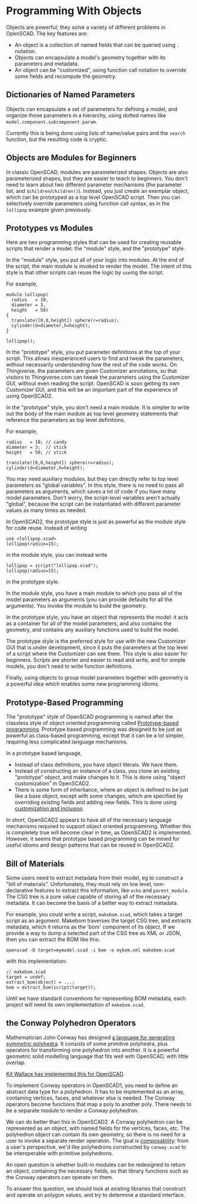 # Programming With Objects

Objects are powerful; they solve a variety of different problems in OpenSCAD. The key features are:
* An object is a collection of named fields that can be queried using `.` notation.
* Objects can encapsulate a model's geometry together with its parameters and metadata.
* An object can be "customized", using function call notation to override some fields and recompute the geometry.

## Dictionaries of Named Parameters
Objects can encapsulate a set of parameters for defining a model,
and organize those parameters in a hierarchy,
using dotted names like `model.component.subcomponent.param`.

Currently this is being done using lists of name/value pairs
and the `search` function, but the resulting code is cryptic.

## Objects are Modules for Beginners
In classic OpenSCAD, modules are parameterized shapes.
Objects are also parameterized shapes, but they are easier to teach
to beginners. You don't need to learn about two different parameter
mechanisms (the parameter list, and `$children`/`children()`).
Instead, you just create an exemplar object, which can be prototyped as a top level
OpenSCAD script. Then you can selectively override parameters using function call syntax,
as in the `lollipop` example given previously.

## Prototypes vs Modules
Here are two programming styles that can be used
for creating reusable scripts that render a model:
the "module" style, and the "prototype" style.

In the "module" style, you put all of your logic into modules.
At the end of the script, the main module is invoked to render the model.
The intent of this style is that other scripts can reuse the logic
by `use`ing the script.

For example,
```
module lollipop(
  radius   = 10,
  diameter = 3,
  height   = 50)
{
  translate([0,0,height]) sphere(r=radius);
  cylinder(d=diameter,h=height);
}

lollipop();
```

In the "prototype" style,
you put parameter definitions at the top of your script.
This allows inexperienced users to find and tweak the parameters,
without necessarily understanding how the rest of the code works.
On Thingiverse, the parameters are given Customizer annotations,
so that visitors to Thingiverse.com can tweak the parameters
using the Customizer GUI, without even reading the script.
OpenSCAD is soon getting its own Customizer GUI, and this will
be an important part of the experience of using OpenSCAD2.

In the "prototype" style,
you don't need a main module.
It is simpler to write out the body of the main module
as top level geometry statements that reference the parameters
as top level definitions.

For example,
```
radius   = 10; // candy
diameter = 3;  // stick
height   = 50; // stick

translate([0,0,height]) sphere(r=radius);
cylinder(d=diameter,h=height);
```

You may need auxiliary modules, but they can directly refer to top level
parameters as "global variables". In this style, there is no need to
pass all parameters as arguments, which saves a lot of code if you
have many model parameters.
Don't worry, the script-level variables aren't actually "global",
because the script can be instantiated with different parameter values
as many times as needed.

In OpenSCAD2, the prototype style is just as powerful as the module style
for code reuse. Instead of writing
```
use <lollipop.scad>
lollipop(radius=15);
```
in the module style, you can instead write
```
lollipop = script("lollipop.scad");
lollipop(radius=15);
```
in the prototype style.

In the module style, you have a main module to which you pass all of the
model parameters as arguments (you can provide defaults for all the arguments).
You invoke the module to build the geometry.

In the prototype style, you have an object that represents the model:
it acts as a container for all of the model parameters,
and also contains the geometry, and contains any auxiliary functions used
to build the model.

The prototype style is the preferred style for use with the
new Customizer GUI that is under development, since it puts
the parameters at the top level of a script where the Customizer can see them.
This style is also easier for beginners.
Scripts are shorter and easier to read and write,
and for simple models, you don't need to write function definitions.

Finally, using objects to group model parameters together with geometry
is a powerful idea which enables some new programming idioms.

## Prototype-Based Programming
The "prototype" style of OpenSCAD programming
is named after the classless style of object oriented programming
called [Prototype-based programming](http://en.wikipedia.org/wiki/Prototype-based_programming).
Prototype based programming was designed to be just as powerful as class-based programming,
except that it can be a lot simpler, requiring less complicated language mechanisms.

In a prototype based language,
* Instead of class definitions, you have object literals. We have them.
* Instead of constructing an instance of a class,
  you clone an existing "prototype" object, and make changes to it.
  This is done using "object customization" in OpenSCAD2.
* There is some form of inheritance,
  where an object is defined to be just like a base object,
  except with some changes, which are specified by
  overriding existing fields and adding new fields.
  This is done using [customization and inclusion](Objects.md#constructing-new-objects-from-old).

In short, OpenSCAD2 appears to have all of the necessary language mechanisms
required to support object oriented programming.
Whether this is completely true will become clear in time, as OpenSCAD2 is implemented.
However, it seems that prototype based programming can be mined for useful idioms and design patterns
that can be reused in OpenSCAD2.

<!--
## Inheritance
The "prototype" style of OpenSCAD programming
is named after the classless style of object oriented programming
called [Prototype-based programming](http://en.wikipedia.org/wiki/Prototype-based_programming).
Prototype based programming was designed to be just as powerful as class-based programming,
except that it's a lot simpler.

In a prototype based language,
instead of class definitions, you have object literals.
Instead of constructing an instance of a class,
you clone an existing "prototype" object, and make changes to it.
This is done using "object customization" in OpenSCAD2.

Prototype based languages have inheritance,
where an object is defined to be just like a base object,
except with some changes, which are made by overriding existing
fields and adding new fields.
Just as with classes in class-based OOP languages,
base objects need to be designed with inheritance in mind.
They need to provide fields that are "hooks" that can be overridden
by derived objects.

In OpenSCAD2, the simplest kind of inheritance is customization,
where you just override existing fields.
```
big_lollipop = lollipop(radius=15, height=60);
```

The `include` command adds all of the fields and geometry of a specified object
to the current object. It comes from OpenSCAD1, but the syntax has changed
from `include <filename>` to `include object;`.

You can extend a base object with new fields and geometry using the `include` command.
```
lollipop_and_mint = {
   include lollipop;
   mint_diameter = 15;
   translate([mint_diameter*2, 0, 0])
      cylinder(h=mint_diameter/4, d=mint_diameter);
};
```

You can combine these two idioms and inherit from a customized base object.
Insert example here.

### Inheritance and Self Reference
OpenSCAD2 has the same power as a single-dispatch object oriented language.
The syntax `obj.f(x)` has the semantics of invoking a method within an object.
This means we need to implement the semantics of "self reference".
In Smalltalk, this feature is embodied by the `self` and `super` keywords.
In OpenSCAD2, *self* and *super* are opcodes in the virtual machine,
and it's the compiler's responsibility to insert these opcodes in the correct places.
In other words, I don't think we need any additional syntax to make inheritance
with single dispatch work. All of the OOP semantics come from composing these
three features:
* object literals
* `include`
* object customization

And this is awesome, because the more syntax and language features we need
to make OOP work, the harder it is to learn and use.
-->

## Bill of Materials

Some users need to extract metadata from their model, eg to construct a "bill of materials".
Unfortunately, they must rely on low level, non-declarative features to extract this information,
like `echo` and `parent_module`.
The CSG tree is a pure value capable of storing all of the necessary metadata.
It can become the basis of a better way to extract metadata.

For example, you could write a script, `makebom.scad`,
which takes a target script as an argument.
Makebom traverses the target CSG tree,
and extracts metadata, which it returns as the 'bom'
component of its object.
If we provide a way to dump a selected part of the CSG tree as XML or JSON,
then you can extract the BOM like this:

```
openscad -D target=mymodel.scad -i bom -o mybom.xml makebom.scad
```
with this implementation:
```
// makebom.scad
target = undef;
extract_bom(object) = ...;
bom = extract_bom(script(target));
```
Until we have standard conventions for representing BOM metadata,
each project will need its own implementation of `makebom.scad`.

## the Conway Polyhedron Operators
Mathematician John Conway has designed
[a language for generating symmetric polyhedra](http://en.wikipedia.org/wiki/Conway_polyhedron_notation).
It consists of some primitive polyhedra, plus operators for transforming one polyhedron
into another. It is a powerful geometric solid modelling language that fits
well with OpenSCAD, with little overlap.

[Kit Wallace has implemented this for OpenSCAD](https://github.com/KitWallace/openscad/blob/master/conway.scad).

To implement Conway operators in OpenSCAD1, you need to define an abstract data type for a polyhedron. It has to be implemented as an array, containing vertices, faces, and whatever else is needed. The Conway operators become functions that map a poly to another poly. There needs to be a separate module to render a Conway polyhedron.

We can do better than this in OpenSCAD2.
A Conway polyhedron can be represented as an object,
with named fields for the vertices, faces, etc.
The polyhedron object can contain its own geometry,
so there is no need for a user to invoke a separate render operation.
The goal is [composability](Composable_Building_Blocks.md):
from a user's perspective, we'd like polyhedrons constructed by `conway.scad`
to be interoperable with primitive polyhedrons.

An open question is whether built-in modules can be redesigned to
return an object, containing the necessary fields, so that library
functions such as the Conway operators can operate on them.

To answer this question, we should look at existing libraries
that construct and operate on polygon values, and try to determine
a standard interface.
